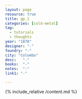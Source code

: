 ```yaml
---
layout: page
resource: true
title: gp_1
categories: [cold-metal]
tag:
  - tutorials
  - thoughts
year: "1878"
designer: "-"
foundry: "-"
city: "Colombo"
desc:   "-"
books:  "-"
notes:  "-"
link1: "-"

---
```


{% include_relative /content.md %}
